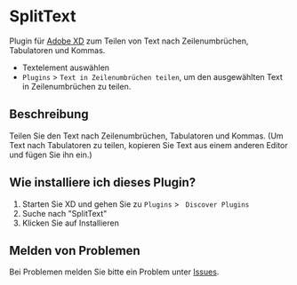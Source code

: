 # SplitText

Plugin für [Adobe XD](https://www.adobe.com/products/xd.html) zum Teilen von Text nach Zeilenumbrüchen, Tabulatoren und Kommas.

- Textelement auswählen
- `Plugins` > `Text in Zeilenumbrüchen teilen`, um den ausgewählten Text in Zeilenumbrüchen zu teilen.

## Beschreibung
Teilen Sie den Text nach Zeilenumbrüchen, Tabulatoren und Kommas.
(Um Text nach Tabulatoren zu teilen, kopieren Sie Text aus einem anderen Editor und fügen Sie ihn ein.)

## Wie installiere ich dieses Plugin?

1. Starten Sie XD und gehen Sie zu `Plugins` > ` Discover Plugins`
2. Suche nach "SplitText"
3. Klicken Sie auf Installieren

## Melden von Problemen
Bei Problemen melden Sie bitte ein Problem unter [Issues](https://github.com/yoshikinoko/SplitText/issues).
